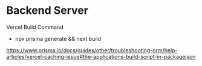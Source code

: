 # Backend Server

Vercel Build Command
- npx prisma generate && next build

https://www.prisma.io/docs/guides/other/troubleshooting-orm/help-articles/vercel-caching-issue#the-applications-build-script-in-packagejson